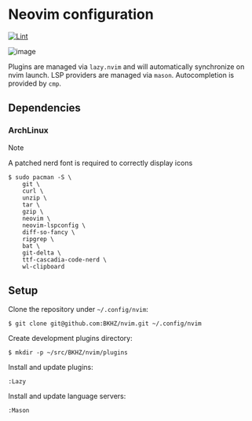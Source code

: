 # Neovim configuration
[![Lint](https://github.com/BKHZ/nvim/actions/workflows/lint.yml/badge.svg?branch=main)](https://github.com/BKHZ/nvim/actions/workflows/lint.yml)

![image](https://github.com/user-attachments/assets/dc476306-28bb-4735-abcd-693b44bd33b7)

Plugins are managed via `lazy.nvim` and will automatically synchronize on nvim launch. LSP providers are managed via
`mason`. Autocompletion is provided by `cmp`.

## Dependencies

### ArchLinux

> [!NOTE]
> A patched nerd font is required to correctly display icons

```
$ sudo pacman -S \
	git \
	curl \
	unzip \
	tar \
	gzip \
	neovim \
	neovim-lspconfig \
	diff-so-fancy \
	ripgrep \
	bat \
	git-delta \
	ttf-cascadia-code-nerd \
	wl-clipboard
```

## Setup

Clone the repository under `~/.config/nvim`:
```
$ git clone git@github.com:BKHZ/nvim.git ~/.config/nvim
```

Create development plugins directory:
```
$ mkdir -p ~/src/BKHZ/nvim/plugins
```

Install and update plugins:
```
:Lazy
```

Install and update language servers:
```
:Mason
```
